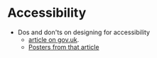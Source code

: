 # Accessibility

- Dos and don'ts on designing for accessibility
  - [article on gov.uk](https://accessibility.blog.gov.uk/2016/09/02/dos-and-donts-on-designing-for-accessibility/).
  - [Posters from that article](https://github.com/UKHomeOffice/posters/tree/master/accessibility)